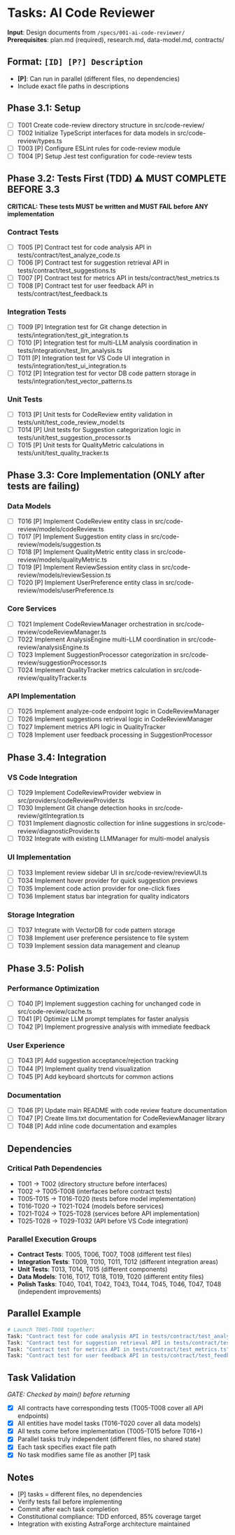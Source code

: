 # Tasks: AI Code Reviewer

**Input**: Design documents from `/specs/001-ai-code-reviewer/`
**Prerequisites**: plan.md (required), research.md, data-model.md, contracts/

## Format: `[ID] [P?] Description`
- **[P]**: Can run in parallel (different files, no dependencies)
- Include exact file paths in descriptions

## Phase 3.1: Setup
- [ ] T001 Create code-review directory structure in src/code-review/
- [ ] T002 Initialize TypeScript interfaces for data models in src/code-review/types.ts
- [ ] T003 [P] Configure ESLint rules for code-review module
- [ ] T004 [P] Setup Jest test configuration for code-review tests

## Phase 3.2: Tests First (TDD) ⚠️ MUST COMPLETE BEFORE 3.3
**CRITICAL: These tests MUST be written and MUST FAIL before ANY implementation**

### Contract Tests
- [ ] T005 [P] Contract test for code analysis API in tests/contract/test_analyze_code.ts
- [ ] T006 [P] Contract test for suggestion retrieval API in tests/contract/test_suggestions.ts  
- [ ] T007 [P] Contract test for metrics API in tests/contract/test_metrics.ts
- [ ] T008 [P] Contract test for user feedback API in tests/contract/test_feedback.ts

### Integration Tests
- [ ] T009 [P] Integration test for Git change detection in tests/integration/test_git_integration.ts
- [ ] T010 [P] Integration test for multi-LLM analysis coordination in tests/integration/test_llm_analysis.ts
- [ ] T011 [P] Integration test for VS Code UI integration in tests/integration/test_ui_integration.ts
- [ ] T012 [P] Integration test for vector DB code pattern storage in tests/integration/test_vector_patterns.ts

### Unit Tests
- [ ] T013 [P] Unit tests for CodeReview entity validation in tests/unit/test_code_review_model.ts
- [ ] T014 [P] Unit tests for Suggestion categorization logic in tests/unit/test_suggestion_processor.ts
- [ ] T015 [P] Unit tests for QualityMetric calculations in tests/unit/test_quality_tracker.ts

## Phase 3.3: Core Implementation (ONLY after tests are failing)

### Data Models
- [ ] T016 [P] Implement CodeReview entity class in src/code-review/models/codeReview.ts
- [ ] T017 [P] Implement Suggestion entity class in src/code-review/models/suggestion.ts  
- [ ] T018 [P] Implement QualityMetric entity class in src/code-review/models/qualityMetric.ts
- [ ] T019 [P] Implement ReviewSession entity class in src/code-review/models/reviewSession.ts
- [ ] T020 [P] Implement UserPreference entity class in src/code-review/models/userPreference.ts

### Core Services  
- [ ] T021 Implement CodeReviewManager orchestration in src/code-review/codeReviewManager.ts
- [ ] T022 Implement AnalysisEngine multi-LLM coordination in src/code-review/analysisEngine.ts
- [ ] T023 Implement SuggestionProcessor categorization in src/code-review/suggestionProcessor.ts
- [ ] T024 Implement QualityTracker metrics calculation in src/code-review/qualityTracker.ts

### API Implementation
- [ ] T025 Implement analyze-code endpoint logic in CodeReviewManager
- [ ] T026 Implement suggestions retrieval logic in CodeReviewManager  
- [ ] T027 Implement metrics API logic in QualityTracker
- [ ] T028 Implement user feedback processing in SuggestionProcessor

## Phase 3.4: Integration

### VS Code Integration
- [ ] T029 Implement CodeReviewProvider webview in src/providers/codeReviewProvider.ts
- [ ] T030 Implement Git change detection hooks in src/code-review/gitIntegration.ts
- [ ] T031 Implement diagnostic collection for inline suggestions in src/code-review/diagnosticProvider.ts
- [ ] T032 Integrate with existing LLMManager for multi-model analysis

### UI Implementation  
- [ ] T033 Implement review sidebar UI in src/code-review/reviewUI.ts
- [ ] T034 Implement hover provider for quick suggestion previews
- [ ] T035 Implement code action provider for one-click fixes
- [ ] T036 Implement status bar integration for quality indicators

### Storage Integration
- [ ] T037 Integrate with VectorDB for code pattern storage
- [ ] T038 Implement user preference persistence to file system
- [ ] T039 Implement session data management and cleanup

## Phase 3.5: Polish

### Performance Optimization
- [ ] T040 [P] Implement suggestion caching for unchanged code in src/code-review/cache.ts
- [ ] T041 [P] Optimize LLM prompt templates for faster analysis
- [ ] T042 [P] Implement progressive analysis with immediate feedback

### User Experience
- [ ] T043 [P] Add suggestion acceptance/rejection tracking
- [ ] T044 [P] Implement quality trend visualization
- [ ] T045 [P] Add keyboard shortcuts for common actions

### Documentation
- [ ] T046 [P] Update main README with code review feature documentation
- [ ] T047 [P] Create llms.txt documentation for CodeReviewManager library
- [ ] T048 [P] Add inline code documentation and examples

## Dependencies

### Critical Path Dependencies
- T001 → T002 (directory structure before interfaces)
- T002 → T005-T008 (interfaces before contract tests)
- T005-T015 → T016-T020 (tests before model implementation)
- T016-T020 → T021-T024 (models before services)
- T021-T024 → T025-T028 (services before API implementation)
- T025-T028 → T029-T032 (API before VS Code integration)

### Parallel Execution Groups
- **Contract Tests**: T005, T006, T007, T008 (different test files)
- **Integration Tests**: T009, T010, T011, T012 (different integration areas)
- **Unit Tests**: T013, T014, T015 (different components)
- **Data Models**: T016, T017, T018, T019, T020 (different entity files)
- **Polish Tasks**: T040, T041, T042, T043, T044, T045, T046, T047, T048 (independent improvements)

## Parallel Example
```bash
# Launch T005-T008 together:
Task: "Contract test for code analysis API in tests/contract/test_analyze_code.ts"
Task: "Contract test for suggestion retrieval API in tests/contract/test_suggestions.ts"  
Task: "Contract test for metrics API in tests/contract/test_metrics.ts"
Task: "Contract test for user feedback API in tests/contract/test_feedback.ts"
```

## Task Validation
*GATE: Checked by main() before returning*

- [x] All contracts have corresponding tests (T005-T008 cover all API endpoints)
- [x] All entities have model tasks (T016-T020 cover all data models)
- [x] All tests come before implementation (T005-T015 before T016+)
- [x] Parallel tasks truly independent (different files, no shared state)
- [x] Each task specifies exact file path
- [x] No task modifies same file as another [P] task

## Notes
- [P] tasks = different files, no dependencies
- Verify tests fail before implementing
- Commit after each task completion
- Constitutional compliance: TDD enforced, 85% coverage target
- Integration with existing AstraForge architecture maintained
